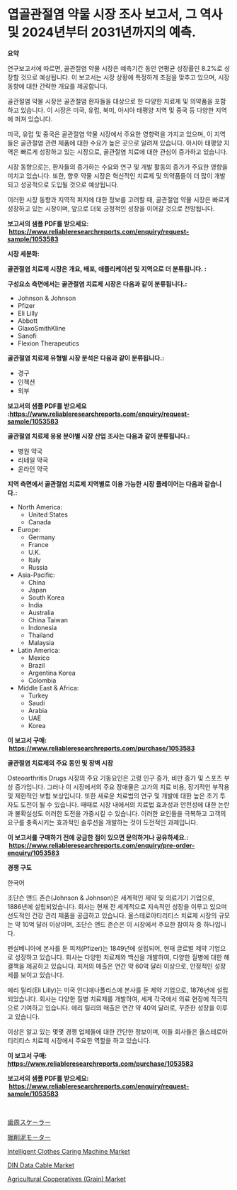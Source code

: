 <p><h1>엽골관절염 약물 시장 조사 보고서, 그 역사 및 2024년부터 2031년까지의 예측.</h1></p><p><strong>요약</strong></p>
<p><p>연구보고서에 따르면, 골관절염 약물 시장은 예측기간 동안 연평균 성장률인 8.2%로 성장할 것으로 예상됩니다. 이 보고서는 시장 상황에 특정하게 초점을 맞추고 있으며, 시장 동향에 대한 간략한 개요를 제공합니다.</p><p>골관절염 약물 시장은 골관절염 환자들을 대상으로 한 다양한 치료제 및 의약품을 포함하고 있습니다. 이 시장은 미국, 유럽, 북미, 아시아 태평양 지역 및 중국 등 다양한 지역에 퍼져 있습니다.</p><p>미국, 유럽 및 중국은 골관절염 약물 시장에서 주요한 영향력을 가지고 있으며, 이 지역들은 골관절염 관련 제품에 대한 수요가 높은 곳으로 알려져 있습니다. 아시아 태평양 지역은 빠르게 성장하고 있는 시장으로, 골관절염 치료에 대한 관심이 증가하고 있습니다.</p><p>시장 동향으로는, 환자들의 증가하는 수요와 연구 및 개발 활동의 증가가 주요한 영향을 미치고 있습니다. 또한, 향후 약물 시장은 혁신적인 치료제 및 의약품들이 더 많이 개발되고 성공적으로 도입될 것으로 예상됩니다. </p><p>이러한 시장 동향과 지역적 퍼지에 대한 정보를 고려할 때, 골관절염 약물 시장은 빠르게 성장하고 있는 시장이며, 앞으로 더욱 긍정적인 성장을 이어갈 것으로 전망됩니다.</p></p>
<p><strong>보고서의 샘플 PDF를 받으세요: &nbsp;<a href="https://www.reliableresearchreports.com/enquiry/request-sample/1053583">https://www.reliableresearchreports.com/enquiry/request-sample/1053583</a></strong></p>
<p><strong>시장 세분화:</strong></p>
<p><strong> 골관절염 치료제 시장은 개요, 배포, 애플리케이션 및 지역으로 더 분류됩니다. :</strong></p>
<p><strong>구성요소 측면에서는 골관절염 치료제 시장은 다음과 같이 분류됩니다.:</strong></p>
<p><ul><li>Johnson & Johnson</li><li>Pfizer</li><li>Eli Lilly</li><li>Abbott</li><li>GlaxoSmithKline</li><li>Sanofi</li><li>Flexion Therapeutics</li></ul></p>
<p><strong> 골관절염 치료제 유형별 시장 분석은 다음과 같이 분류됩니다.:</strong></p>
<p><ul><li>경구</li><li>인젝션</li><li>외부</li></ul></p>
<p><strong>보고서의 샘플 PDF를 받으세요 :<a href="https://www.reliableresearchreports.com/enquiry/request-sample/1053583">https://www.reliableresearchreports.com/enquiry/request-sample/1053583</a></strong></p>
<p><strong> 골관절염 치료제 응용 분야별 시장 산업 조사는 다음과 같이 분류됩니다.:</strong></p>
<p><ul><li>병원 약국</li><li>리테일 약국</li><li>온라인 약국</li></ul></p>
<p><strong>지역 측면에서 골관절염 치료제 지역별로 이용 가능한 시장 플레이어는 다음과 같습니다.:</strong></p>
<p><ul>
    <li>
        North America:
        <ul>
            <li>United States</li>
            <li>Canada</li>
        </ul>
    </li>
    <li>
        Europe:
        <ul>
            <li>Germany</li>
            <li>France</li>
            <li>U.K.</li>
            <li>Italy</li>
            <li>Russia</li>
        </ul>
    </li>
    <li>
        Asia-Pacific:
        <ul>
            <li>China</li>
            <li>Japan</li>
            <li>South Korea</li>
            <li>India</li>
            <li>Australia</li>
            <li>China Taiwan</li>
            <li>Indonesia</li>
            <li>Thailand</li>
            <li>Malaysia</li>
        </ul>
    </li>
    <li>
        Latin America:
        <ul>
            <li>Mexico</li>
            <li>Brazil</li>
            <li>Argentina Korea</li>
            <li>Colombia</li>
        </ul>
    </li>
    <li>
        Middle East & Africa:
        <ul>
            <li>Turkey</li>
            <li>Saudi</li>
            <li>Arabia</li>
            <li>UAE</li>
            <li>Korea</li>
        </ul>
    </li>
    </ul></p>
<p><strong>이 보고서 구매: &nbsp;<a href="https://www.reliableresearchreports.com/purchase/1053583">https://www.reliableresearchreports.com/purchase/1053583</a></strong></p>
<p><strong>골관절염 치료제의 주요 동인 및 장벽 시장</strong></p>
<p><p>Osteoarthritis Drugs 시장의 주요 기동요인은 고령 인구 증가, 비만 증가 및 스포츠 부상 증가입니다. 그러나 이 시장에서의 주요 장애물은 고가의 치료 비용, 장기적인 부작용 및 제한적인 보험 보상입니다. 또한 새로운 치료법의 연구 및 개발에 대한 높은 초기 투자도 도전이 될 수 있습니다. 때때로 시장 내에서의 치료법 효과성과 안전성에 대한 논란과 불확실성도 이러한 도전을 가중시킬 수 있습니다. 이러한 요인들을 극복하고 고객의 요구를 충족시키는 효과적인 솔루션을 개발하는 것이 도전적인 과제입니다.</p></p>
<p><strong>이 보고서를 구매하기 전에 궁금한 점이 있으면 문의하거나 공유하세요.: &nbsp;<a href="https://www.reliableresearchreports.com/enquiry/pre-order-enquiry/1053583">https://www.reliableresearchreports.com/enquiry/pre-order-enquiry/1053583</a></strong></p>
<p><strong>경쟁 구도</strong></p>
<p><p>한국어</p><p>조단슨 앤드 존슨(Johnson & Johnson)은 세계적인 제약 및 의료기기 기업으로, 1886년에 설립되었습니다. 회사는 현재 전 세계적으로 지속적인 성장을 이루고 있으며 선도적인 건강 관리 제품을 공급하고 있습니다. 올스테로아티리티스 치료제 시장의 규모는 약 10억 달러 이상이며, 조단슨 앤드 존슨은 이 시장에서 주요한 참여자 중 하나입니다.</p><p>펜실베니아에 본사를 둔 피저(Pfizer)는 1849년에 설립되어, 현재 글로벌 제약 기업으로 성장하고 있습니다. 회사는 다양한 치료제와 백신을 개발하여, 다양한 질병에 대한 해결책을 제공하고 있습니다. 피저의 매출은 연간 약 60억 달러 이상으로, 안정적인 성장세를 보이고 있습니다.</p><p>에리 릴리(Eli Lilly)는 미국 인디애나폴리스에 본사를 둔 제약 기업으로, 1876년에 설립되었습니다. 회사는 다양한 질병 치료제를 개발하여, 세계 각국에서 의료 현장에 적극적으로 기여하고 있습니다. 에리 릴리의 매출은 연간 약 40억 달러로, 꾸준한 성장을 이루고 있습니다.</p><p>이상은 알고 있는 몇몇 경쟁 업체들에 대한 간단한 정보이며, 이들 회사들은 올스테로아티리티스 치료제 시장에서 주요한 역할을 하고 있습니다.</p></p>
<p><strong>이 보고서 구매: &nbsp; <a href="https://www.reliableresearchreports.com/purchase/1053583">https://www.reliableresearchreports.com/purchase/1053583</a></strong></p>
<p><strong>보고서의 샘플 PDF를 받으세요: &nbsp;<a href="https://www.reliableresearchreports.com/enquiry/request-sample/1053583">https://www.reliableresearchreports.com/enquiry/request-sample/1053583</a></strong><strong></strong></p>
<p>&nbsp;</p>
<p><p><a href="https://github.com/efcvopdgkdx128/Market-Research-Report-List-1/blob/main/22168483312.md">歯周スケーラー</a></p><p><a href="https://github.com/hwbcz413288296/Market-Research-Report-List-1/blob/main/25472113313.md">掘削泥モーター</a></p><p><a href="https://issuu.com/reportprime-2/docs/intelligent-clothes-caring-machine-market-size-203">Intelligent Clothes Caring Machine Market</a></p><p><a href="https://view.publitas.com/reportprime-1/din-data-cable-market-size-share-trends-analysis-report-by-application-regional-outlook-competitive-strategies-and-segment-forecasts-2024-2031/">DIN Data Cable Market</a></p><p><a href="https://summer-dogwood-3e9.notion.site/Agricultural-Cooperatives-Grain-Market-Size-Share-Trends-Analysis-Report-By-Material-By-Type--94b84fc2a4504a7b85e29e7440e455b4">Agricultural Cooperatives (Grain) Market</a></p></p>
